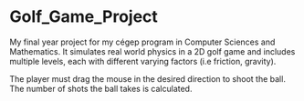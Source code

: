 # Golf_Game_Project
My final year project for my cégep program in Computer Sciences and Mathematics. It simulates real world physics in a 2D golf game and includes multiple levels, each with different varying factors (i.e friction, gravity).

The player must drag the mouse in the desired direction to shoot the ball. The number of shots the ball takes is calculated.
